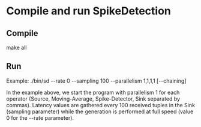 # Compile and run SpikeDetection

## Compile
make all

## Run
Example: ./bin/sd --rate 0 --sampling 100 --parallelism 1,1,1,1 [--chaining]

In the example above, we start the program with parallelism 1 for each operator (Source, Moving-Average, Spike-Detector, Sink separated by commas). Latency values are gathered every 100 received tuples in the Sink (sampling parameter) while the generation is performed at full speed (value 0 for the --rate parameter).
